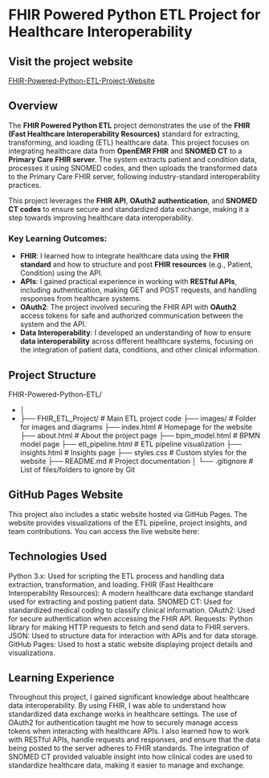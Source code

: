 # FHIR Powered Python ETL Project for Healthcare Interoperability

## Visit the project website
<a href="https://dr-data-azam.github.io/FHIR-Powered-Python-ETL/index.html">FHIR-Powered-Python-ETL-Project-Website</a>

## Overview
The **FHIR Powered Python ETL** project demonstrates the use of the **FHIR (Fast Healthcare Interoperability Resources)** standard for extracting, transforming, and loading (ETL) healthcare data. This project focuses on integrating healthcare data from **OpenEMR FHIR** and **SNOMED CT** to a **Primary Care FHIR server**. The system extracts patient and condition data, processes it using SNOMED codes, and then uploads the transformed data to the Primary Care FHIR server, following industry-standard interoperability practices.

This project leverages the **FHIR API**, **OAuth2 authentication**, and **SNOMED CT codes** to ensure secure and standardized data exchange, making it a step towards improving healthcare data interoperability.

### Key Learning Outcomes:
- **FHIR**: I learned how to integrate healthcare data using the **FHIR standard** and how to structure and post **FHIR resources** (e.g., Patient, Condition) using the API.
- **APIs**: I gained practical experience in working with **RESTful APIs**, including authentication, making GET and POST requests, and handling responses from healthcare systems.
- **OAuth2**: The project involved securing the FHIR API with **OAuth2** access tokens for safe and authorized communication between the system and the API.
- **Data Interoperability**: I developed an understanding of how to ensure **data interoperability** across different healthcare systems, focusing on the integration of patient data, conditions, and other clinical information.

## Project Structure

FHIR-Powered-Python-ETL/
- **│**
- **├──** FHIR_ETL_Project/ # Main ETL project code
├── images/ # Folder for images and diagrams
├── index.html # Homepage for the website
├── about.html # About the project page
├── bpm_model.html # BPMN model page
├── etl_pipeline.html # ETL pipeline visualization
├── insights.html # Insights page
├── styles.css # Custom styles for the website
├── README.md # Project documentation
│
└── .gitignore # List of files/folders to ignore by Git

## GitHub Pages Website
This project also includes a static website hosted via GitHub Pages. The website provides visualizations of the ETL pipeline, project insights, and team contributions. You can access the live website here:

## Technologies Used
Python 3.x: Used for scripting the ETL process and handling data extraction, transformation, and loading.
FHIR (Fast Healthcare Interoperability Resources): A modern healthcare data exchange standard used for extracting and posting patient data.
SNOMED CT: Used for standardized medical coding to classify clinical information.
OAuth2: Used for secure authentication when accessing the FHIR API.
Requests: Python library for making HTTP requests to fetch and send data to FHIR servers.
JSON: Used to structure data for interaction with APIs and for data storage.
GitHub Pages: Used to host a static website displaying project details and visualizations.

## Learning Experience
Throughout this project, I gained significant knowledge about healthcare data interoperability. By using FHIR, I was able to understand how standardized data exchange works in healthcare settings. The use of OAuth2 for authentication taught me how to securely manage access tokens when interacting with healthcare APIs.
I also learned how to work with RESTful APIs, handle requests and responses, and ensure that the data being posted to the server adheres to FHIR standards. The integration of SNOMED CT provided valuable insight into how clinical codes are used to standardize healthcare data, making it easier to manage and exchange.
